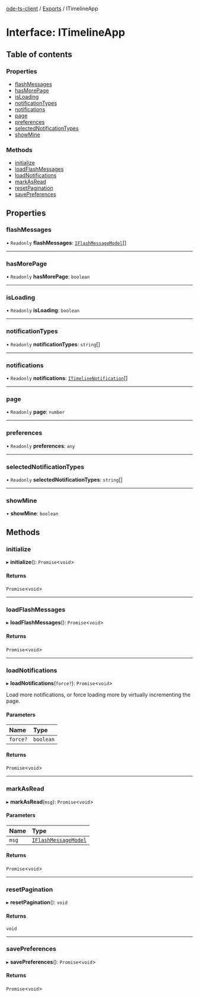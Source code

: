 [ode-ts-client](../README.md) / [Exports](../modules.md) / ITimelineApp

# Interface: ITimelineApp

## Table of contents

### Properties

- [flashMessages](ITimelineApp.md#flashmessages)
- [hasMorePage](ITimelineApp.md#hasmorepage)
- [isLoading](ITimelineApp.md#isloading)
- [notificationTypes](ITimelineApp.md#notificationtypes)
- [notifications](ITimelineApp.md#notifications)
- [page](ITimelineApp.md#page)
- [preferences](ITimelineApp.md#preferences)
- [selectedNotificationTypes](ITimelineApp.md#selectednotificationtypes)
- [showMine](ITimelineApp.md#showmine)

### Methods

- [initialize](ITimelineApp.md#initialize)
- [loadFlashMessages](ITimelineApp.md#loadflashmessages)
- [loadNotifications](ITimelineApp.md#loadnotifications)
- [markAsRead](ITimelineApp.md#markasread)
- [resetPagination](ITimelineApp.md#resetpagination)
- [savePreferences](ITimelineApp.md#savepreferences)

## Properties

### flashMessages

• `Readonly` **flashMessages**: [`IFlashMessageModel`](IFlashMessageModel.md)[]

___

### hasMorePage

• `Readonly` **hasMorePage**: `boolean`

___

### isLoading

• `Readonly` **isLoading**: `boolean`

___

### notificationTypes

• `Readonly` **notificationTypes**: `string`[]

___

### notifications

• `Readonly` **notifications**: [`ITimelineNotification`](ITimelineNotification.md)[]

___

### page

• `Readonly` **page**: `number`

___

### preferences

• `Readonly` **preferences**: `any`

___

### selectedNotificationTypes

• `Readonly` **selectedNotificationTypes**: `string`[]

___

### showMine

• **showMine**: `boolean`

## Methods

### initialize

▸ **initialize**(): `Promise`<`void`\>

#### Returns

`Promise`<`void`\>

___

### loadFlashMessages

▸ **loadFlashMessages**(): `Promise`<`void`\>

#### Returns

`Promise`<`void`\>

___

### loadNotifications

▸ **loadNotifications**(`force?`): `Promise`<`void`\>

Load more notifications, or force loading more by virtually incrementing the page.

#### Parameters

| Name | Type |
| :------ | :------ |
| `force?` | `boolean` |

#### Returns

`Promise`<`void`\>

___

### markAsRead

▸ **markAsRead**(`msg`): `Promise`<`void`\>

#### Parameters

| Name | Type |
| :------ | :------ |
| `msg` | [`IFlashMessageModel`](IFlashMessageModel.md) |

#### Returns

`Promise`<`void`\>

___

### resetPagination

▸ **resetPagination**(): `void`

#### Returns

`void`

___

### savePreferences

▸ **savePreferences**(): `Promise`<`void`\>

#### Returns

`Promise`<`void`\>
